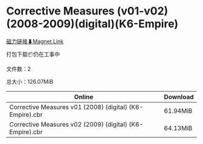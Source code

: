 # Corrective Measures (v01-v02)(2008-2009)(digital)(K6-Empire)

[磁力链接⬇Magnet Link](magnet:?xt=urn:btih:201337f644194805c0f003aa337187307d0ef909&dn=Corrective%20Measures%20%28v01-v02%29%282008-2009%29%28digital%29%28K6-Empire%29)

打包下载📦仍在工事中

文件数：2

总大小：126.07MiB

Online | Download
--- | ---
Corrective Measures v01 (2008) (digital) (K6-Empire).cbr | 61.94MiB
Corrective Measures v02 (2009) (digital) (K6-Empire).cbr | 64.13MiB